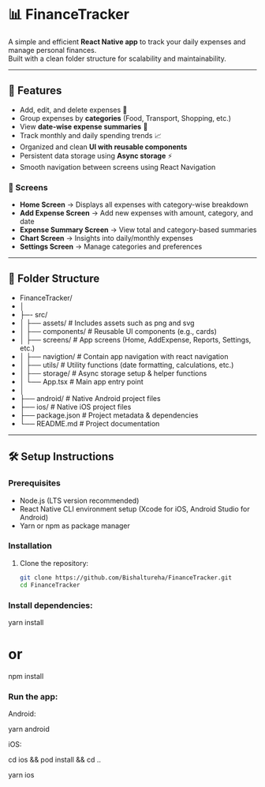# 📊 FinanceTracker

A simple and efficient **React Native app** to track your daily expenses and manage personal finances.  
Built with a clean folder structure for scalability and maintainability.

---

## 🚀 Features

- Add, edit, and delete expenses 💸
- Group expenses by **categories** (Food, Transport, Shopping, etc.)
- View **date-wise expense summaries** 📅
- Track monthly and daily spending trends 📈
- Organized and clean **UI with reusable components**
- Persistent data storage using **Async storage** ⚡
- Smooth navigation between screens using React Navigation

### 📱 Screens

- **Home Screen** → Displays all expenses with category-wise breakdown
- **Add Expense Screen** → Add new expenses with amount, category, and date
- **Expense Summary Screen** → View total and category-based summaries
- **Chart Screen** → Insights into daily/monthly expenses
- **Settings Screen** → Manage categories and preferences

---

## 📂 Folder Structure

- FinanceTracker/
- │
- ├─- src/
- │ ├── assets/ # Includes assets such as png and svg
- │ ├── components/ # Reusable UI components (e.g., cards)
- │ ├── screens/ # App screens (Home, AddExpense, Reports, Settings, etc.)
- │ ├── navigtion/ # Contain app navigation with react navigation
- │ ├── utils/ # Utility functions (date formatting, calculations, etc.)
- │ ├── storage/ # Async storage setup & helper functions
- │ └── App.tsx # Main app entry point
- │
- ├── android/ # Native Android project files
- ├── ios/ # Native iOS project files
- ├── package.json # Project metadata & dependencies
- └── README.md # Project documentation

---

## 🛠️ Setup Instructions

### Prerequisites

- Node.js (LTS version recommended)
- React Native CLI environment setup (Xcode for iOS, Android Studio for Android)
- Yarn or npm as package manager

### Installation

1. Clone the repository:
   ```bash
   git clone https://github.com/Bishaltureha/FinanceTracker.git
   cd FinanceTracker
   ```

### Install dependencies:

yarn install

# or

npm install

### Run the app:

Android:

yarn android

iOS:

cd ios && pod install && cd ..

yarn ios
